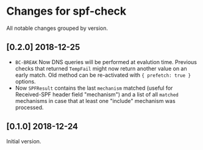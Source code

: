 # Changes for spf-check

All notable changes grouped by version.

## [0.2.0] 2018-12-25

 - `BC-BREAK` Now DNS queries will be performed at evalution time. Previous checks that returned `TempFail` might now return another value on an early match. Old method can be re-activated with `{ prefetch: true }` options.
 - Now `SPFResult` contains the last `mechanism` matched (useful for Received-SPF header field "mechanism") and a list of all `matched` mechanisms in case that at least one "include" mechanism was processed.

## [0.1.0] 2018-12-24

Initial version.
